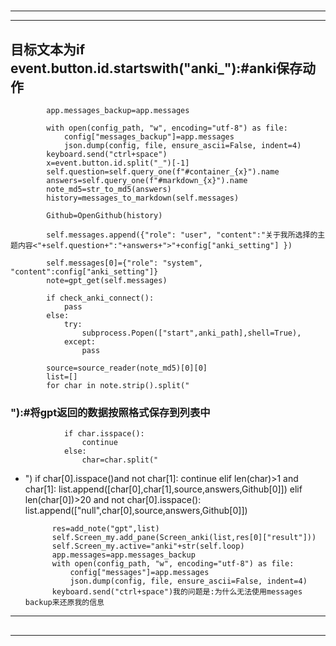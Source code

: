 # 
___
___
## 目标文本为if event.button.id.startswith("anki_"):#anki保存动作
            app.messages_backup=app.messages

            with open(config_path, "w", encoding="utf-8") as file:
                config["messages_backup"]=app.messages
                json.dump(config, file, ensure_ascii=False, indent=4)
            keyboard.send("ctrl+space")
            x=event.button.id.split("_")[-1]        
            self.question=self.query_one(f"#container_{x}").name
            answers=self.query_one(f"#markdown_{x}").name
            note_md5=str_to_md5(answers)
            history=messages_to_markdown(self.messages)
            
            Github=OpenGithub(history)
            
            self.messages.append({"role": "user", "content":"关于我所选择的主题内容<"+self.question+":"+answers+">"+config["anki_setting"] })
            
            self.messages[0]={"role": "system", "content":config["anki_setting"]}
            note=gpt_get(self.messages)
            
            if check_anki_connect():    
                pass
            else:
                try:
                    subprocess.Popen(["start",anki_path],shell=True),
                except: 
                    pass

            source=source_reader(note_md5)[0][0]
            list=[]
            for char in note.strip().split("
### "):#将gpt返回的数据按照格式保存到列表中
                if char.isspace():
                    continue
                else:
                    char=char.split("
- ")
                    if char[0].isspace()and not char[1]:
                        continue
                    elif len(char)>1 and char[1]:
                        list.append([char[0],char[1],source,answers,Github[0]])
                    elif len(char[0])>20 and not char[0].isspace():
                        list.append(["null",char[0],source,answers,Github[0]])


           
            res=add_note("gpt",list)
            self.Screen_my.add_pane(Screen_anki(list,res[0]["result"]))
            self.Screen_my.active="anki"+str(self.loop)
            app.messages=app.messages_backup
            with open(config_path, "w", encoding="utf-8") as file:
                config["messages"]=app.messages
                json.dump(config, file, ensure_ascii=False, indent=4)
            keyboard.send("ctrl+space")我的问题是:为什么无法使用messages backup来还原我的信息
___
## 
___
